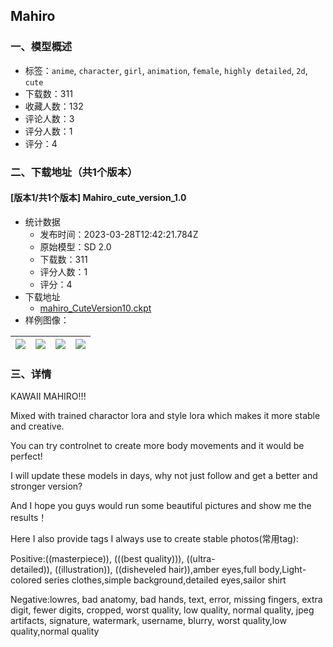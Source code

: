 ## Mahiro
### 一、模型概述

- 标签：`anime`, `character`, `girl`, `animation`, `female`, `highly detailed`, `2d`, `cute`
- 下载数：311
- 收藏人数：132
- 评论人数：3
- 评分人数：1
- 评分：4

### 二、下载地址（共1个版本）

#### [版本1/共1个版本] Mahiro_cute_version_1.0

- 统计数据
  - 发布时间：2023-03-28T12:42:21.784Z
  - 原始模型：SD 2.0
  - 下载数：311
  - 评分人数：1
  - 评分：4
- 下载地址
  - [mahiro_CuteVersion10.ckpt](https://civitai.com/api/download/models/28237)
- 样例图像：

| <img src="https://image.civitai.com/xG1nkqKTMzGDvpLrqFT7WA/a8309fa2-f3ab-4759-991b-4dee4d017500/width=450/317659.jpeg" /> | <img src="https://image.civitai.com/xG1nkqKTMzGDvpLrqFT7WA/9b854dec-d772-43df-996c-e804c02ebf00/width=450/317662.jpeg" /> | <img src="https://image.civitai.com/xG1nkqKTMzGDvpLrqFT7WA/cf966bae-4983-4dd9-8ccb-c0ce7d614300/width=450/317663.jpeg" /> | <img src="https://image.civitai.com/xG1nkqKTMzGDvpLrqFT7WA/eb9d1493-8096-455b-d2ed-0ee0e7854800/width=450/317661.jpeg" /> |
| ---- | ---- | ---- | ---- |


### 三、详情
<p>KAWAII MAHIRO!!!</p><p>Mixed with trained charactor lora and style lora which makes it more stable and creative.</p><p>You can try controlnet to create more body movements and it would be perfect!</p><p>I will update these models in days, why not just follow and get a better and stronger version?</p><p>And I hope you guys would run some beautiful pictures and show me the results！</p><p>Here I also provide tags I always use to create stable photos(常用tag):</p><p>Positive:((masterpiece)), (((best quality))), ((ultra-detailed)), ((illustration)), ((disheveled hair)),amber eyes,full body,Light-colored series clothes,simple background,detailed eyes,sailor shirt</p><p>Negative:lowres, bad anatomy, bad hands, text, error, missing fingers, extra digit, fewer digits, cropped, worst quality, low quality, normal quality, jpeg artifacts, signature, watermark, username, blurry, worst quality,low quality,normal quality</p>